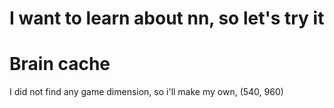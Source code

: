 # I want to learn about nn, so let's try it


# Brain cache

I did not find any game dimension, so i'll make my own, (540, 960)
